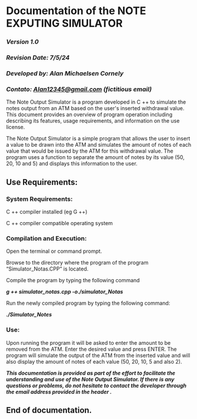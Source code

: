 # **Documentation of the NOTE EXPUTING SIMULATOR**

### _Version 1.0_
### _Revision Date: 7/5/24_
### _Developed by: Alan Michaelsen Cornely_
### _Contato: Alan12345@gmail.com (fictitious email)_

 The Note Output Simulator is a program developed in C ++ to simulate the notes output from an ATM based on the user's inserted withdrawal value. This document provides an overview of program operation including describing its features, usage requirements, and information on the use license.

 The Note Output Simulator is a simple program that allows the user to insert a value to be drawn into the ATM and simulates the amount of notes of each value that would be issued by the ATM for this withdrawal value. The program uses a function to separate the amount of notes by its value (50, 20, 10 and 5) and displays this information to the user.

## **Use Requirements:**
### **System Requirements:**
C ++ compiler installed (eg G ++)

C ++ compiler compatible operating system

### **Compilation and Execution:**
Open the terminal or command prompt.

Browse to the directory where the program of the program “Simulator_Notas.CPP” is located.

Compile the program by typing the following command

**_g ++ simulator_notas.cpp -o./simulator_Notas_**

Run the newly compiled program by typing the following command:

**_./Simulator_Notes_**

### **Use:**

Upon running the program it will be asked to enter the amount to be removed from the ATM.
Enter the desired value and press ENTER.
The program will simulate the output of the ATM from the inserted value and will also display the amount of notes of each value (50, 20, 10, 5 and also 2).


**_This documentation is provided as part of the effort to facilitate the understanding and use of the Note Output Simulator. If there is any questions or problems, do not hesitate to contact the developer through the email address provided in the header ._**

## **End of documentation.**
